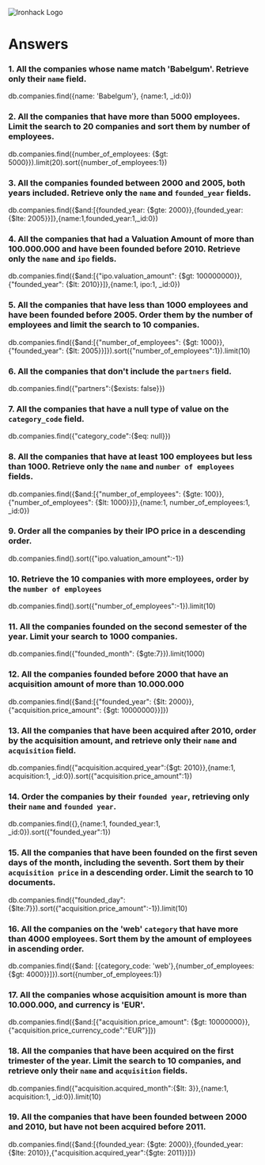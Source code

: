 ![Ironhack Logo](https://i.imgur.com/1QgrNNw.png)

# Answers

### 1. All the companies whose name match 'Babelgum'. Retrieve only their `name` field.

db.companies.find({name: 'Babelgum'}, {name:1, _id:0})

### 2. All the companies that have more than 5000 employees. Limit the search to 20 companies and sort them by **number of employees**.

db.companies.find({number_of_employees: {$gt: 5000}}).limit(20).sort({number_of_employees:1})

### 3. All the companies founded between 2000 and 2005, both years included. Retrieve only the `name` and `founded_year` fields.

db.companies.find({$and:[{founded_year: {$gte: 2000}},{founded_year: {$lte: 2005}}]},{name:1,founded_year:1,_id:0})

### 4. All the companies that had a Valuation Amount of more than 100.000.000 and have been founded before 2010. Retrieve only the `name` and `ipo` fields.

db.companies.find({$and:[{"ipo.valuation_amount": {$gt: 100000000}},{"founded_year": {$lt: 2010}}]},{name:1, ipo:1, _id:0})

### 5. All the companies that have less than 1000 employees and have been founded before 2005. Order them by the number of employees and limit the search to 10 companies.

db.companies.find({$and:[{"number_of_employees": {$gt: 1000}},{"founded_year": {$lt: 2005}}]}).sort({"number_of_employees":1}).limit(10)

### 6. All the companies that don't include the `partners` field.

db.companies.find({"partners":{$exists: false}})

### 7. All the companies that have a null type of value on the `category_code` field.

db.companies.find({"category_code":{$eq: null}})

### 8. All the companies that have at least 100 employees but less than 1000. Retrieve only the `name` and `number of employees` fields.

db.companies.find({$and:[{"number_of_employees": {$gte: 100}},{"number_of_employees": {$lt: 1000}}]},{name:1, number_of_employees:1, _id:0})

### 9. Order all the companies by their IPO price in a descending order.

db.companies.find().sort({"ipo.valuation_amount":-1})
<!-- Se não usar um limite, o método sort ocupa toda a memória disponível e retorna um erro -->

### 10. Retrieve the 10 companies with more employees, order by the `number of employees`

db.companies.find().sort({"number_of_employees":-1}).limit(10)

### 11. All the companies founded on the second semester of the year. Limit your search to 1000 companies.

db.companies.find({"founded_month": {$gte:7}}).limit(1000)

<!-- ### 12. All the companies that have been 'deadpooled' after the third year. -->



### 12. All the companies founded before 2000 that have an acquisition amount of more than 10.000.000

db.companies.find({$and:[{"founded_year": {$lt: 2000}},{"acquisition.price_amount": {$gt: 10000000}}]})

### 13. All the companies that have been acquired after 2010, order by the acquisition amount, and retrieve only their `name` and `acquisition` field.

db.companies.find({"acquisition.acquired_year":{$gt: 2010}},{name:1, acquisition:1, _id:0}).sort({"acquisition.price_amount":1})

### 14. Order the companies by their `founded year`, retrieving only their `name` and `founded year`.

db.companies.find({},{name:1, founded_year:1, _id:0}).sort({"founded_year":1})
<!-- Retorna o mesmo erro do ítem 09. Começa a lista por ítens que tem o founded_year : null -->

### 15. All the companies that have been founded on the first seven days of the month, including the seventh. Sort them by their `acquisition price` in a descending order. Limit the search to 10 documents.

db.companies.find({"founded_day": {$lte:7}}).sort({"acquisition.price_amount":-1}).limit(10)

### 16. All the companies on the 'web' `category` that have more than 4000 employees. Sort them by the amount of employees in ascending order.

db.companies.find({$and: [{category_code: 'web'},{number_of_employees: {$gt: 4000}}]}).sort({number_of_employees:1})

### 17. All the companies whose acquisition amount is more than 10.000.000, and currency is 'EUR'.

db.companies.find({$and:[{"acquisition.price_amount": {$gt: 10000000}},{"acquisition.price_currency_code":"EUR"}]})

### 18. All the companies that have been acquired on the first trimester of the year. Limit the search to 10 companies, and retrieve only their `name` and `acquisition` fields.

db.companies.find({"acquisition.acquired_month":{$lt: 3}},{name:1, acquisition:1, _id:0}).limit(10)

### 19. All the companies that have been founded between 2000 and 2010, but have not been acquired before 2011.

db.companies.find({$and:[{founded_year: {$gte: 2000}},{founded_year: {$lte: 2010}},{"acquisition.acquired_year":{$gte: 2011}}]})
